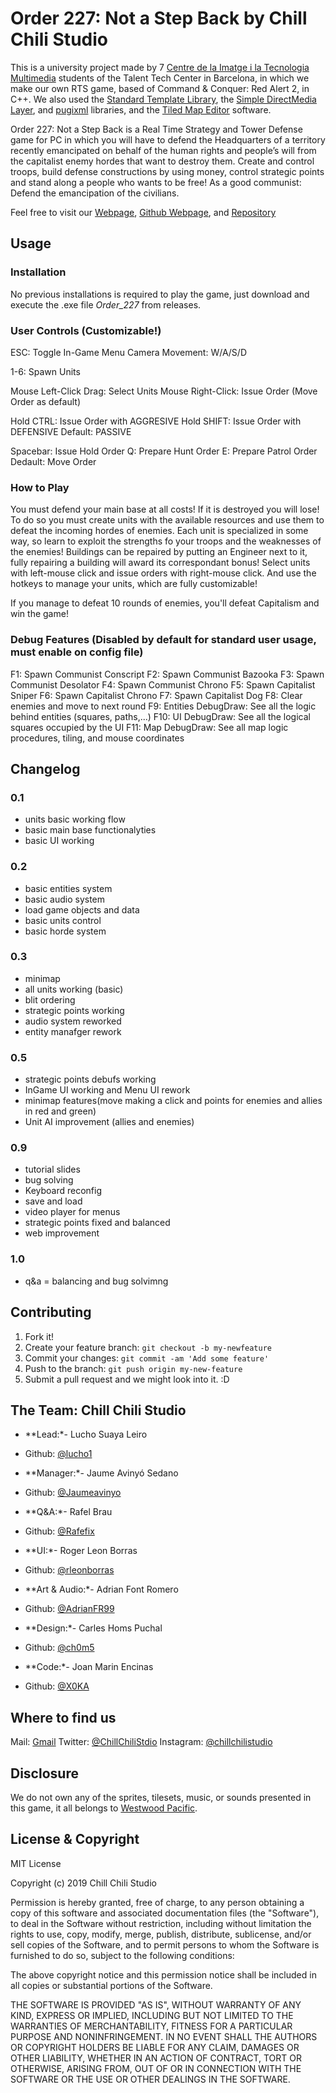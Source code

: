 # Order 227: Not a Step Back by Chill Chili Studio

This is a university project made by 7 [Centre de la Imatge i la Tecnologia Multimedia](https://www.citm.upc.edu/ing/) students
of the Talent Tech Center in Barcelona, in which we make our own RTS game, based of Command & Conquer: Red Alert 2, in C++.
We also used the [Standard Template Library](https://en.wikipedia.org/wiki/Standard_Template_Library),
the [Simple DirectMedia Layer](https://www.libsdl.org/), and [pugixml](https://pugixml.org/) libraries,
and the [Tiled Map Editor](https://www.mapeditor.org/) software.

Order 227: Not a Step Back is a Real Time Strategy and Tower Defense game for PC in which you will have to
defend the Headquarters of a territory recently emancipated on behalf of the human rights and people’s will
from the capitalist enemy hordes that want to destroy them. Create and control troops, build defense constructions
by using money, control strategic points and stand along a people who wants to be free!
As a good communist: Defend the emancipation of the civilians.

Feel free to visit our [Webpage](https://rafelbrau03.wixsite.com/website-1),
[Github Webpage](https://chillchilistudio.github.io/Order227/),
and [Repository](https://github.com/ChillChiliStudio/Order227)

## Usage
### Installation
No previous installations is required to play the game, just download and execute the .exe file *Order_227* from releases.

### User Controls (Customizable!)
ESC: Toggle In-Game Menu
Camera Movement: W/A/S/D

1-6: Spawn Units

Mouse Left-Click Drag: Select Units
Mouse Right-Click: Issue Order (Move Order as default)

Hold CTRL: Issue Order with AGGRESIVE
Hold SHIFT: Issue Order with DEFENSIVE
Default: PASSIVE

Spacebar: Issue Hold Order
Q: Prepare Hunt Order
E: Prepare Patrol Order
Dedault: Move Order

### How to Play
You must defend your main base at all costs! If it is destroyed you will lose! To do so you must create units with the
available resources and use them to defeat the incoming hordes of enemies. Each unit is specialized in some way, so
learn to exploit the strengths fo your troops and the weaknesses of the enemies! Buildings can be repaired by putting an
Engineer next to it, fully repairing a building will award its correspondant bonus! Select units with left-mouse click
and issue orders with right-mouse click. And use the hotkeys to manage your units, which are fully customizable!

If you manage to defeat 10 rounds of enemies, you'll defeat Capitalism and win the game!

### Debug Features (Disabled by default for standard user usage, must enable on config file)
F1: Spawn Communist Conscript
F2: Spawn Communist Bazooka
F3: Spawn Communist Desolator
F4: Spawn Communist Chrono
F5: Spawn Capitalist Sniper
F6: Spawn Capitalist Chrono
F7: Spawn Capitalist Dog
F8: Clear enemies and move to next round
F9: Entities DebugDraw: See all the logic behind entities (squares, paths,...)
F10: UI DebugDraw: See all the logical squares occupied by the UI
F11: Map DebugDraw: See all map logic procedures, tiling, and mouse coordinates

## Changelog
### 0.1
- units basic working flow
- basic main base functionalyties
- basic UI working

### 0.2
- basic entities system
- basic audio system
- load game objects and data
- basic units control
- basic horde system

### 0.3
- minimap
- all units working (basic)
- blit ordering
- strategic points working
- audio system reworked
- entity manafger rework

### 0.5
- strategic points debufs working
- InGame UI working and Menu UI rework
- minimap features(move making a click and points for enemies and allies in red and green)
- Unit AI improvement (allies and enemies)

### 0.9
- tutorial slides
- bug solving
- Keyboard reconfig
- save and load
- video player for menus
- strategic points fixed and balanced
- web improvement

### 1.0
- q&a = balancing and bug solvimng

## Contributing
1. Fork it!
2. Create your feature branch: `git checkout -b my-newfeature`
3. Commit your changes: `git commit -am 'Add some
feature'`
4. Push to the branch: `git push origin my-new-feature`
5. Submit a pull request and we might look into it. :D

## The Team: Chill Chili Studio
- **Lead:*- Lucho Suaya Leiro
-  Github: [@lucho1](https://github.com/lucho1)

- **Manager:*- Jaume Avinyó Sedano
-  Github: [@Jaumeavinyo](https://github.com/Jaumeavinyo)

- **Q&A:*- Rafel Brau
-  Github: [@Rafefix](https://github.com/Rafefix) 

- **UI:*- Roger Leon Borras
-  Github: [@rleonborras](https://github.com/rleonborras) 

- **Art & Audio:*- Adrian Font Romero
-  Github: [@AdrianFR99](https://github.com/AdrianFR99)

- **Design:*- Carles Homs Puchal
-  Github: [@ch0m5](https://github.com/ch0m5)

- **Code:*- Joan Marin Encinas
-  Github: [@X0KA](https://github.com/X0KA)

## Where to find us
Mail: [Gmail](chillchilistudios@gmail.com)
Twitter: [@ChillChiliStdio](https://twitter.com/ChillChiliStdio)
Instagram: [@chillchilistudio](https://www.instagram.com/chillchilistudio/)

## Disclosure
We do not own any of the sprites, tilesets, music, or sounds presented in this game, it all belongs to [Westwood Pacific](https://en.wikipedia.org/wiki/EA_Pacific).
	
## License & Copyright 
MIT License

Copyright (c) 2019 Chill Chili Studio

Permission is hereby granted, free of charge, to any person obtaining a copy
of this software and associated documentation files (the "Software"), to deal
in the Software without restriction, including without limitation the rights
to use, copy, modify, merge, publish, distribute, sublicense, and/or sell
copies of the Software, and to permit persons to whom the Software is
furnished to do so, subject to the following conditions:

The above copyright notice and this permission notice shall be included in all
copies or substantial portions of the Software.

THE SOFTWARE IS PROVIDED "AS IS", WITHOUT WARRANTY OF ANY KIND, EXPRESS OR
IMPLIED, INCLUDING BUT NOT LIMITED TO THE WARRANTIES OF MERCHANTABILITY,
FITNESS FOR A PARTICULAR PURPOSE AND NONINFRINGEMENT. IN NO EVENT SHALL THE
AUTHORS OR COPYRIGHT HOLDERS BE LIABLE FOR ANY CLAIM, DAMAGES OR OTHER
LIABILITY, WHETHER IN AN ACTION OF CONTRACT, TORT OR OTHERWISE, ARISING FROM,
OUT OF OR IN CONNECTION WITH THE SOFTWARE OR THE USE OR OTHER DEALINGS IN THE
SOFTWARE.

